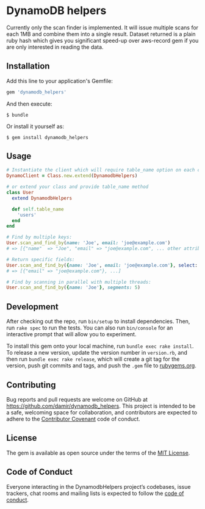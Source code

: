 # DynamoDB helpers

Currently only the scan finder is implemented. It will issue multiple scans for each 1MB and combine them into a single result.
Dataset returned is a plain ruby hash which gives you significant speed-up over aws-record gem if you are only interested in reading the data.

## Installation

Add this line to your application's Gemfile:

```ruby
gem 'dynamodb_helpers'
```

And then execute:

    $ bundle

Or install it yourself as:

    $ gem install dynamodb_helpers

## Usage


```ruby
# Instantiate the client which will require table_name option on each call
DynamoClient = Class.new.extend(DynamodbHelpers)

# or extend your class and provide table_name method
class User
  extend DynamodbHelpers

  def self.table_name
    'users'
  end
end

# Find by multiple keys:
User.scan_and_find_by(name: 'Joe', email: 'joe@example.com')
# => [{"name"  => "Joe", "email" => "joe@example.com", ... other attributes}, ...]

# Return specific fields:
User.scan_and_find_by({name: 'Joe', email: 'joe@example.com'}, select: [:email])
# => [{"email" => "joe@example.com"}, ...]

# Find by scanning in parallel with multiple threads:
User.scan_and_find_by({name: 'Joe'}, segments: 5)
```

## Development

After checking out the repo, run `bin/setup` to install dependencies. Then, run `rake spec` to run the tests. You can also run `bin/console` for an interactive prompt that will allow you to experiment.

To install this gem onto your local machine, run `bundle exec rake install`. To release a new version, update the version number in `version.rb`, and then run `bundle exec rake release`, which will create a git tag for the version, push git commits and tags, and push the `.gem` file to [rubygems.org](https://rubygems.org).

## Contributing

Bug reports and pull requests are welcome on GitHub at https://github.com/damir/dynamodb_helpers. This project is intended to be a safe, welcoming space for collaboration, and contributors are expected to adhere to the [Contributor Covenant](http://contributor-covenant.org) code of conduct.

## License

The gem is available as open source under the terms of the [MIT License](https://opensource.org/licenses/MIT).

## Code of Conduct

Everyone interacting in the DynamodbHelpers project’s codebases, issue trackers, chat rooms and mailing lists is expected to follow the [code of conduct](https://github.com/damir/dynamodb_helpers/blob/master/CODE_OF_CONDUCT.md).
